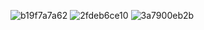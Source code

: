 ![b19f7a7a62](https://user-images.githubusercontent.com/62894376/194138210-a1fe17b2-22ec-4dfe-88e6-dfad742cd7bd.jpeg)
![2fdeb6ce10](https://user-images.githubusercontent.com/62894376/194138216-ce42b941-f4a6-47fd-80cb-6c62c053a8c0.jpeg)
![3a7900eb2b](https://user-images.githubusercontent.com/62894376/194138222-f88844f2-7a4c-4c86-8743-c8e128692e54.jpeg)
